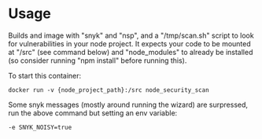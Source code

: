 # Usage

Builds and image with "snyk" and "nsp", and a "/tmp/scan.sh" script to look for vulnerabilities in your node project. It
expects your code to be mounted at "/src" (see command below) and "node_modules" to already be installed (so consider
running "npm install" before running this).

To start this container:

    docker run -v {node_project_path}:/src node_security_scan

Some snyk messages (mostly around running the wizard) are surpressed, run the above command but setting an env variable:

    -e SNYK_NOISY=true
